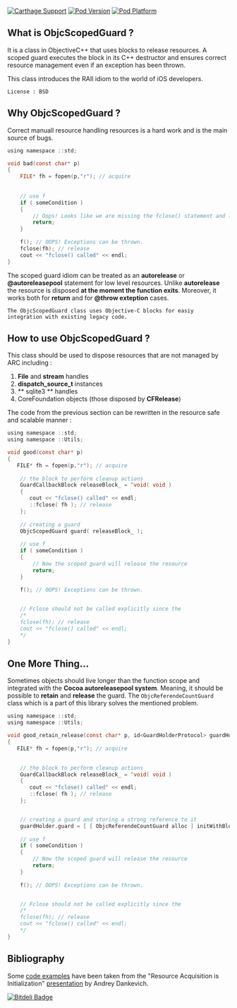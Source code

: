 [![Carthage Support](https://img.shields.io/badge/Carthage-✓-5f7cae.svg?style=flat)](https://github.com/Carthage/Carthage)
[![Pod Version](http://img.shields.io/cocoapods/v/ObjcScopedGuard.svg?style=flat)](http://cocoadocs.org/docsets/ObjcScopedGuard/)
[![Pod Platform](http://img.shields.io/cocoapods/p/ObjcScopedGuard.svg?style=flat)](http://cocoadocs.org/docsets/ObjcScopedGuard/)


## What is ObjcScopedGuard ?
It is a class in ObjectiveC++ that uses blocks to release resources.
A scoped guard executes the block in its C++ destructor and ensures correct resource management even if an exception has been thrown.

This class introduces the RAII idiom to the world of iOS developers.

```
License : BSD
```


## Why ObjcScopedGuard ?
Correct manuall resource handling resources is a hard work and is the main source of bugs.

```c
using namespace ::std;

void bad(const char* p)
{
    FILE* fh = fopen(p,"r"); // acquire
	
	
	// use f
	if ( someCondition )
	{
	    // Oops! Looks like we are missing the fclose() statement and leaking the resource
	    return;
	}
		
	f(); // OOPS! Exceptions can be thrown.
	fclose(fh); // release
    cout << "fclose() called" << endl;
}
```

The scoped guard idiom can be treated as an **autorelease** or **@autoreleasepool** statement for low level resources. Unlike **autorelease** the resource is disposed **at the moment the function exits**. Moreover, it works both for **return** and for **@throw exteption** cases. 

```
The ObjcScopedGuard class uses Objective-C blocks for easiy integration with existing legacy code.
```



## How to use ObjcScopedGuard ?
This class should be used to dispose resources that are not managed by ARC including :

1. **File** and **stream** handles
2. **dispatch_source_t** instances
3. ** sqlite3 ** handles
4. CoreFoundation objects (those disposed by **CFRelease**)


The code from the previous section can be rewritten in the resource safe and scalable manner :

```objective-c
using namespace ::std;
using namespace ::Utils;

void good(const char* p)
{
   FILE* fh = fopen(p,"r"); // acquire
	
	// the block to perform cleanup actions
    GuardCallbackBlock releaseBlock_ = ^void( void )
    {
       cout << "fclose() called" << endl;
       ::fclose( fh ); // release
    };
	
	// creating a guard
	ObjcScopedGuard guard( releaseBlock_ );
	
	// use f
	if ( someCondition )
	{
	    // Now the scoped guard will release the resource
	    return;
	}
		
	f(); // OOPS! Exceptions can be thrown.


	// Fclose should not be called explicitly since the 
    /*
	fclose(fh); // release
    cout << "fclose() called" << endl;
    */
}
```


## One More Thing...
Sometimes objects should live longer than the function scope and integrated with the **Cocoa autoreleasepool system**. Meaning, it should be possible to **retain** and **release** the guard. The ```ObjcReferendeCountGuard``` class which is a part of this library solves the mentioned problem.


```objective-c
using namespace ::std;
using namespace ::Utils;

void good_retain_release(const char* p, id<GuardHolderProtocol> guardHolder)
{
   FILE* fh = fopen(p,"r"); // acquire

	
	// the block to perform cleanup actions
    GuardCallbackBlock releaseBlock_ = ^void( void )
    {
       cout << "fclose() called" << endl;
       ::fclose( fh ); // release
    };


	// creating a guard and storing a strong reference to it
	guardHolder.guard = [ [ ObjcReferendeCountGuard alloc ] initWithBlock: releaseBlock_ ];	
	
	// use f
	if ( someCondition )
	{
	    // Now the scoped guard will release the resource
	    return;
	}
		
	f(); // OOPS! Exceptions can be thrown.


	// Fclose should not be called explicitly since the 
    /*
	fclose(fh); // release
    cout << "fclose() called" << endl;
    */
}
```




## Bibliography
Some [code examples](http://ideone.com/enqHPr) have been taken from the "Resource Acquisition is Initialization" [presentation](http://www.slideshare.net/adankevich/raii-and-scopeguard) by Andrey Dankevich.

[![Bitdeli Badge](https://d2weczhvl823v0.cloudfront.net/dodikk/objcscopedguard/trend.png)](https://bitdeli.com/free "Bitdeli Badge")

